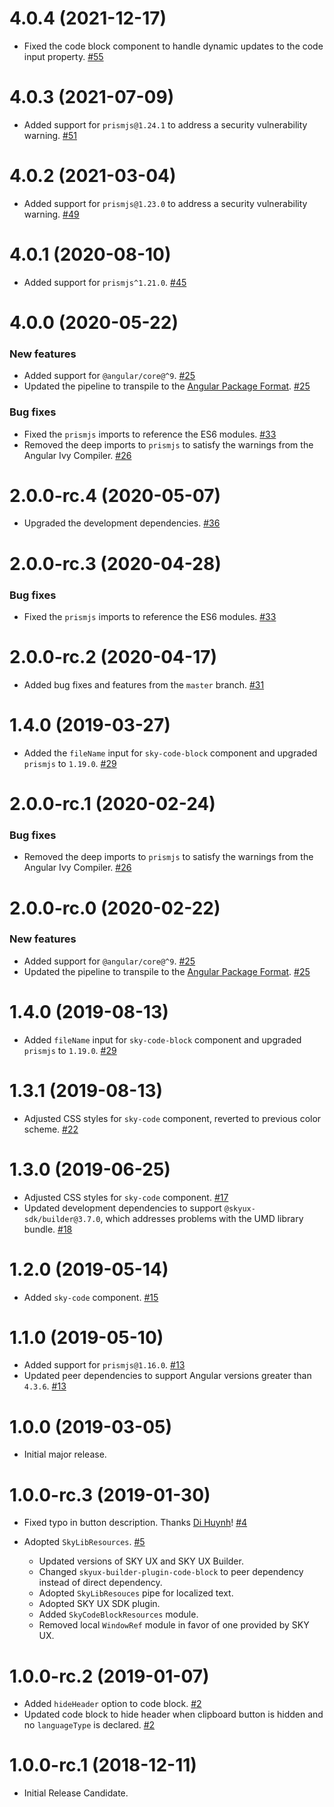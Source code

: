 # 4.0.4 (2021-12-17)

- Fixed the code block component to handle dynamic updates to the code input property. [#55](https://github.com/blackbaud/skyux-lib-code-block/pull/55)

# 4.0.3 (2021-07-09)

- Added support for `prismjs@1.24.1` to address a security vulnerability warning. [#51](https://github.com/blackbaud/skyux-lib-code-block/pull/51)

# 4.0.2 (2021-03-04)

- Added support for `prismjs@1.23.0` to address a security vulnerability warning. [#49](https://github.com/blackbaud/skyux-lib-code-block/pull/49)

# 4.0.1 (2020-08-10)

- Added support for `prismjs^1.21.0`. [#45](https://github.com/blackbaud/skyux-lib-code-block/pull/45)

# 4.0.0 (2020-05-22)

### New features

- Added support for `@angular/core@^9`. [#25](https://github.com/blackbaud/skyux-lib-code-block/pull/25)
- Updated the pipeline to transpile to the [Angular Package Format](https://docs.google.com/document/d/1CZC2rcpxffTDfRDs6p1cfbmKNLA6x5O-NtkJglDaBVs/preview). [#25](https://github.com/blackbaud/skyux-lib-code-block/pull/25)

### Bug fixes

- Fixed the `prismjs` imports to reference the ES6 modules. [#33](https://github.com/blackbaud/skyux-lib-code-block/pull/33)
- Removed the deep imports to `prismjs` to satisfy the warnings from the Angular Ivy Compiler. [#26](https://github.com/blackbaud/skyux-lib-code-block/pull/26)


# 2.0.0-rc.4 (2020-05-07)

- Upgraded the development dependencies. [#36](https://github.com/blackbaud/skyux-lib-code-block/pull/36)

# 2.0.0-rc.3 (2020-04-28)

### Bug fixes

- Fixed the `prismjs` imports to reference the ES6 modules. [#33](https://github.com/blackbaud/skyux-lib-code-block/pull/33)

# 2.0.0-rc.2 (2020-04-17)

- Added bug fixes and features from the `master` branch. [#31](https://github.com/blackbaud/skyux-lib-code-block/pull/31)

# 1.4.0 (2019-03-27)

- Added the `fileName` input for `sky-code-block` component and upgraded `prismjs` to `1.19.0`. [#29](https://github.com/blackbaud/skyux-lib-code-block/pull/29)

# 2.0.0-rc.1 (2020-02-24)

### Bug fixes

- Removed the deep imports to `prismjs` to satisfy the warnings from the Angular Ivy Compiler. [#26](https://github.com/blackbaud/skyux-lib-code-block/pull/26)

# 2.0.0-rc.0 (2020-02-22)

### New features

- Added support for `@angular/core@^9`. [#25](https://github.com/blackbaud/skyux-lib-code-block/pull/25)
- Updated the pipeline to transpile to the [Angular Package Format](https://docs.google.com/document/d/1CZC2rcpxffTDfRDs6p1cfbmKNLA6x5O-NtkJglDaBVs/preview). [#25](https://github.com/blackbaud/skyux-lib-code-block/pull/25)

# 1.4.0 (2019-08-13)

- Added `fileName` input for `sky-code-block` component and upgraded `prismjs` to `1.19.0`. [#29](https://github.com/blackbaud/skyux-lib-code-block/pull/29)

# 1.3.1 (2019-08-13)

- Adjusted CSS styles for `sky-code` component, reverted to previous color scheme. [#22](https://github.com/blackbaud/skyux-lib-code-block/pull/22)

# 1.3.0 (2019-06-25)

- Adjusted CSS styles for `sky-code` component. [#17](https://github.com/blackbaud/skyux-lib-code-block/pull/17)
- Updated development dependencies to support `@skyux-sdk/builder@3.7.0`, which addresses problems with the UMD library bundle. [#18](https://github.com/blackbaud/skyux-lib-code-block/pull/18)

# 1.2.0 (2019-05-14)

- Added `sky-code` component. [#15](https://github.com/blackbaud/skyux-lib-code-block/pull/15)

# 1.1.0 (2019-05-10)

- Added support for `prismjs@1.16.0`. [#13](https://github.com/blackbaud/skyux-lib-code-block/pull/13)
- Updated peer dependencies to support Angular versions greater than `4.3.6`. [#13](https://github.com/blackbaud/skyux-lib-code-block/pull/13)

# 1.0.0 (2019-03-05)

- Initial major release.

# 1.0.0-rc.3 (2019-01-30)

- Fixed typo in button description. Thanks [Di Huynh](https://github.com/Blackbaud-DiHuynh)! [#4](https://github.com/blackbaud/skyux-lib-code-block/pull/4)

- Adopted `SkyLibResources`. [#5](https://github.com/blackbaud/skyux-lib-code-block/pull/5)
  - Updated versions of SKY UX and SKY UX Builder.
  - Changed `skyux-builder-plugin-code-block` to peer dependency instead of direct dependency.
  - Adopted `SkyLibResouces` pipe for localized text.
  - Adopted SKY UX SDK plugin.
  - Added `SkyCodeBlockResources` module.
  - Removed local `WindowRef` module in favor of one provided by SKY UX.

# 1.0.0-rc.2 (2019-01-07)

- Added `hideHeader` option to code block. [#2](https://github.com/blackbaud/skyux-lib-code-block/pull/2)
- Updated code block to hide header when clipboard button is hidden and no `languageType` is declared. [#2](https://github.com/blackbaud/skyux-lib-code-block/pull/2)

# 1.0.0-rc.1 (2018-12-11)

- Initial Release Candidate.

